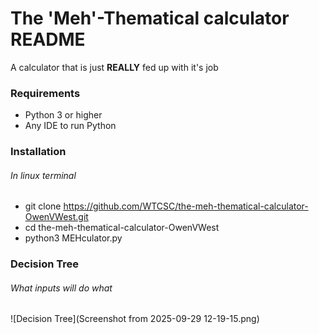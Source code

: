 # The 'Meh'-Thematical calculator README
A calculator that is just **REALLY** fed up with it's job
### Requirements
- Python 3 or higher
- Any IDE to run Python
### Installation
###### In linux terminal  
- git clone https://github.com/WTCSC/the-meh-thematical-calculator-OwenVWest.git
- cd the-meh-thematical-calculator-OwenVWest
- python3 MEHculator.py
### Decision Tree
###### What inputs will do what
![Decision Tree](Screenshot from 2025-09-29 12-19-15.png)
